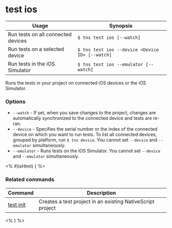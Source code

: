 test ios
==========

Usage | Synopsis
------|-------
Run tests on all connected devices | `$ tns test ios [--watch]`
Run tests on a selected device | `$ tns test ios --device <Device ID> [--watch]`
Run tests in the iOS Simulator | `$ tns test ios --emulator [--watch]`

Runs the tests in your project on connected iOS devices or the iOS Simulator.

### Options
* `--watch` - If set, when you save changes to the project, changes are automatically synchronized to the connected device and tests are re-ran.
* `--device` - Specifies the serial number or the index of the connected device on which you want to run tests. To list all connected devices, grouped by platform, run `$ tns device`. You cannot set `--device` and `--emulator` simultaneously.
* `--emulator` - Runs tests on the iOS Simulator. You cannot set `--device` and `--emulator` simultaneously.

<% if(isHtml) { %> 
### Related commands
Command | Description
--------|------------
[test init](test-init.html) | Creates a test project in an existing NativeScript project
<% } %>
